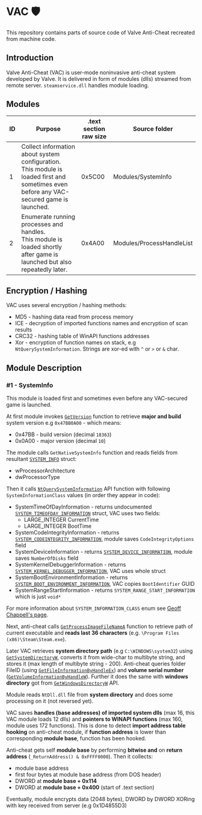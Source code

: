 # VAC 🛡️
This repository contains parts of source code of Valve Anti-Cheat recreated from machine code.

## Introduction
Valve Anti-Cheat (VAC) is user-mode noninvasive anti-cheat system developed by Valve. It is delivered in form of modules (dlls) streamed from remote server. `steamservice.dll` handles module loading.

## Modules
| ID | Purpose | .text section raw size | Source folder |
| --- | --- | --- | --- |
| 1 | Collect information about system configuration.<br>This module is loaded first and sometimes even before any VAC-secured game is launched. | 0x5C00 | Modules/SystemInfo
| 2 | Enumerate running processes and handles.<br>This module is loaded shortly after game is launched but also repeatedly later. | 0x4A00 | Modules/ProcessHandleList

## Encryption / Hashing
VAC uses several encryption / hashing methods:
- MD5 - hashing data read from process memory
- ICE - decryption of imported functions names and encryption of scan results
- CRC32 - hashing table of WinAPI functions addresses
- Xor - encryption of function names on stack, e.g `NtQuerySystemInformation`. Strings are xor-ed with `^` or `>` or `&` char.

## Module Description

### #1 - SystemInfo
This module is loaded first and sometimes even before any VAC-secured game is launched.

At first module invokes [`GetVersion`](https://docs.microsoft.com/en-us/windows/win32/api/sysinfoapi/nf-sysinfoapi-getversion) function to retrieve **major and build** system version e.g `0x47BB0A00` - which means:
- 0x47BB - build version (decimal `18363‬`) 
- 0x0A00 - major version (decimal `10`)

The module calls `GetNativeSystemInfo` function and reads fields from resultant [`SYSTEM_INFO`](https://docs.microsoft.com/en-us/windows/win32/api/sysinfoapi/ns-sysinfoapi-system_info) struct:
- wProcessorArchitecture
- dwProcessorType

Then it calls [`NtQuerySystemInformation`](https://docs.microsoft.com/en-us/windows/win32/api/winternl/nf-winternl-ntquerysysteminformation) API function with following `SystemInformationClass` values (in order they appear in code):
- SystemTimeOfDayInformation - returns undocumented [`SYSTEM_TIMEOFDAY_INFORMATION`](https://www.geoffchappell.com/studies/windows/km/ntoskrnl/api/ex/sysinfo/timeofday.htm) struct, VAC uses two fields:
    - LARGE_INTEGER CurrentTime
    - LARGE_INTEGER BootTime
- SystemCodeIntegrityInformation - returns [`SYSTEM_CODEINTEGRITY_INFORMATION`](https://www.geoffchappell.com/studies/windows/km/ntoskrnl/api/ex/sysinfo/codeintegrity.htm), module saves `CodeIntegrityOptions` field
- SystemDeviceInformation - returns [`SYSTEM_DEVICE_INFORMATION`](https://www.geoffchappell.com/studies/windows/km/ntoskrnl/api/ex/sysinfo/device.htm), module saves `NumberOfDisks` field
- SystemKernelDebuggerInformation - returns [`SYSTEM_KERNEL_DEBUGGER_INFORMATION`](https://www.geoffchappell.com/studies/windows/km/ntoskrnl/api/ex/sysinfo/kernel_debugger.htm), VAC uses whole struct
- SystemBootEnvironmentInformation - returns [`SYSTEM_BOOT_ENVIRONMENT_INFORMATION`](https://www.geoffchappell.com/studies/windows/km/ntoskrnl/api/ex/sysinfo/boot_environment.htm), VAC copies `BootIdentifier` GUID
- SystemRangeStartInformation - returns `SYSTEM_RANGE_START_INFORMATION` which is just `void*`

For more information about `SYSTEM_INFORMATION_CLASS` enum see [Geoff Chappell's page](https://www.geoffchappell.com/studies/windows/km/ntoskrnl/api/ex/sysinfo/class.htm).

Next, anti-cheat calls [`GetProcessImageFileNameA`](https://docs.microsoft.com/en-us/windows/win32/api/psapi/nf-psapi-getprocessimagefilenamea) function to retrieve path of current executable and **reads last 36 characters** (e.g. `\Program Files (x86)\Steam\Steam.exe`).

Later VAC retrieves **system directory path** (e.g `C:\WINDOWS\system32`) using [`GetSystemDirectoryW`](https://docs.microsoft.com/en-us/windows/win32/api/sysinfoapi/nf-sysinfoapi-getsystemdirectoryw), converts it from wide-char to multibyte string, and stores it (max length of multibyte string - 200).
Anti-cheat queries folder FileID (using [`GetFileInformationByHandleEx`](https://docs.microsoft.com/en-us/windows/win32/api/winbase/nf-winbase-getfileinformationbyhandleex)) and **volume serial number** ([`GetVolumeInformationByHandleW`](https://docs.microsoft.com/en-us/windows/win32/api/fileapi/nf-fileapi-getvolumeinformationbyhandlew)). Further it does the same with **windows directory** got from [`GetWindowsDirectoryW`](https://docs.microsoft.com/en-us/windows/win32/api/sysinfoapi/nf-sysinfoapi-getwindowsdirectoryw) API.

Module reads `NtDll.dll` file from **system directory** and does some processing on it (not reversed yet).

VAC saves **handles (base addresses) of imported system dlls** (max 16, this VAC module loads 12 dlls) and **pointers to WINAPI functions** (max 160, module uses 172 functions‬). This is done to detect **import address table hooking** on anti-cheat module, if **function address** is lower than corresponding **module base**, function has been hooked.

Anti-cheat gets self **module base** by performing **bitwise and** on **return address** (`_ReturnAddress() & 0xFFFF0000`). Then it collects:
- module base address
- first four bytes at module base address (from DOS header)
- DWORD at **module base + 0x114**
- DWORD at **module base + 0x400** (start of .text section)

Eventually, module encrypts data (2048 bytes), DWORD by DWORD XORing with key received from server (e.g 0x1D4855D3)
